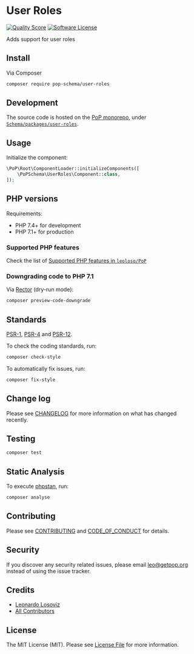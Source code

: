 # User Roles

<!-- [![Build Status][ico-travis]][link-travis] -->
[![Quality Score][ico-code-quality]][link-code-quality]
[![Software License][ico-license]](LICENSE.md)

<!--
[![Latest Version on Packagist][ico-version]][link-packagist]
[![Coverage Status][ico-scrutinizer]][link-scrutinizer]
[![Total Downloads][ico-downloads]][link-downloads]
-->

Adds support for user roles

## Install

Via Composer

``` bash
composer require pop-schema/user-roles
```

## Development

The source code is hosted on the [PoP monorepo](https://github.com/leoloso/PoP), under [`Schema/packages/user-roles`](https://github.com/leoloso/PoP/tree/master/layers/Schema/packages/user-roles).

## Usage

Initialize the component:

``` php
\PoP\Root\ComponentLoader::initializeComponents([
    \PoPSchema\UserRoles\Component::class,
]);
```

## PHP versions

Requirements:

- PHP 7.4+ for development
- PHP 7.1+ for production

### Supported PHP features

Check the list of [Supported PHP features in `leoloso/PoP`](https://github.com/leoloso/PoP/#supported-php-features)

### Downgrading code to PHP 7.1

Via [Rector](https://github.com/rectorphp/rector) (dry-run mode):

```bash
composer preview-code-downgrade
```

## Standards

[PSR-1](https://www.php-fig.org/psr/psr-1), [PSR-4](https://www.php-fig.org/psr/psr-4) and [PSR-12](https://www.php-fig.org/psr/psr-12).

To check the coding standards, run:

``` bash
composer check-style
```

To automatically fix issues, run:

``` bash
composer fix-style
```

## Change log

Please see [CHANGELOG](CHANGELOG.md) for more information on what has changed recently.

## Testing

``` bash
composer test
```

## Static Analysis

To execute [phpstan](https://github.com/phpstan/phpstan), run:

``` bash
composer analyse
```

## Contributing

Please see [CONTRIBUTING](CONTRIBUTING.md) and [CODE_OF_CONDUCT](CODE_OF_CONDUCT.md) for details.

## Security

If you discover any security related issues, please email leo@getpop.org instead of using the issue tracker.

## Credits

- [Leonardo Losoviz][link-author]
- [All Contributors][link-contributors]

## License

The MIT License (MIT). Please see [License File](LICENSE.md) for more information.

[ico-version]: https://img.shields.io/packagist/v/pop-schema/user-roles.svg?style=flat-square
[ico-license]: https://img.shields.io/badge/license-MIT-brightgreen.svg?style=flat-square
[ico-travis]: https://img.shields.io/travis/pop-schema/user-roles/master.svg?style=flat-square
[ico-scrutinizer]: https://img.shields.io/scrutinizer/coverage/g/pop-schema/user-roles.svg?style=flat-square
[ico-code-quality]: https://img.shields.io/scrutinizer/g/pop-schema/user-roles.svg?style=flat-square
[ico-downloads]: https://img.shields.io/packagist/dt/pop-schema/user-roles.svg?style=flat-square

[link-packagist]: https://packagist.org/packages/pop-schema/user-roles
[link-travis]: https://travis-ci.org/pop-schema/user-roles
[link-scrutinizer]: https://scrutinizer-ci.com/g/pop-schema/user-roles/code-structure
[link-code-quality]: https://scrutinizer-ci.com/g/pop-schema/user-roles
[link-downloads]: https://packagist.org/packages/pop-schema/user-roles
[link-author]: https://github.com/leoloso
[link-contributors]: ../../../../../../contributors
